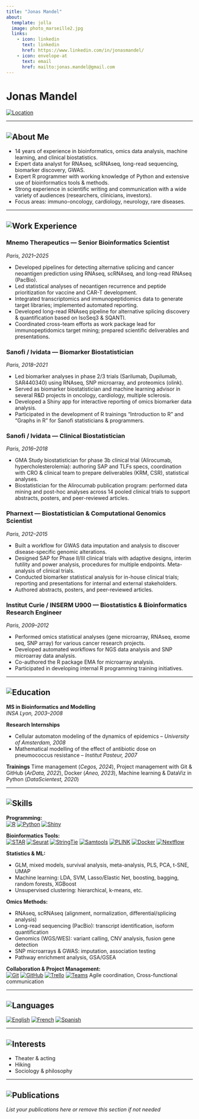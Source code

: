 ```yaml
---
title: "Jonas Mandel"
about:
  template: jolla
  image: photo_marseille2.jpg
  links:
    - icon: linkedin
      text: linkedin
      href: https://www.linkedin.com/in/jonasmandel/
    - icon: envelope-at
      text: email
      href: mailto:jonas.mandel@gmail.com
---
```


# Jonas Mandel

[![Location](https://img.shields.io/badge/Location-Paris,%20France-blue?logo=homeadvisor&logoColor=white)](https://goo.gl/maps/6TzjX6dN6p72)

---

## ![About Me](https://img.shields.io/badge/-About%20Me-informational?style=flat-square&logo=about-dot-me&logoColor=white)

- 14 years of experience in bioinformatics, omics data analysis, machine learning, and clinical biostatistics.
- Expert data analyst for RNAseq, scRNAseq, long-read sequencing, biomarker discovery, GWAS.
- Expert R programmer with working knowledge of Python and extensive use of bioinformatics tools & methods.
- Strong experience in scientific writing and communication with a wide variety of audiences (researchers, clinicians, investors).
- Focus areas: immuno-oncology, cardiology, neurology, rare diseases.

---

## ![Work Experience](https://img.shields.io/badge/-Work%20Experience-success?style=flat-square&logo=briefcase&logoColor=white)

### Mnemo Therapeutics — Senior Bioinformatics Scientist  
_Paris, 2021–2025_
- Developed pipelines for detecting alternative splicing and cancer neoantigen prediction using RNAseq, scRNAseq, and long-read RNAseq (PacBio).
- Led statistical analyses of neoantigen recurrence and peptide prioritization for vaccine and CAR-T development.
- Integrated transcriptomics and immunopeptidomics data to generate target libraries; implemented automated reporting.
- Developed long-read RNAseq pipeline for alternative splicing discovery & quantification based on IsoSeq3 & SQANTI.
- Coordinated cross-team efforts as work package lead for immunopeptidomics target mining; prepared scientific deliverables and presentations.

### Sanofi / Ividata — Biomarker Biostatistician  
_Paris, 2018–2021_
- Led biomarker analyses in phase 2/3 trials (Sarilumab, Dupilumab, SAR440340) using RNAseq, SNP microarray, and proteomics (olink).
- Served as biomarker biostatistician and machine learning advisor in several R&D projects in oncology, cardiology, multiple sclerosis.
- Developed a Shiny app for interactive reporting of omics biomarker data analysis.
- Participated in the development of R trainings “Introduction to R” and “Graphs in R” for Sanofi statisticians & programmers.

### Sanofi / Ividata — Clinical Biostatistician  
_Paris, 2016–2018_
- GMA Study biostatistician for phase 3b clinical trial (Alirocumab, hypercholesterolemia): authoring SAP and TLFs specs, coordination with CRO & clinical team to prepare deliverables (KRM, CSR), statistical analyses.
- Biostatistician for the Alirocumab publication program: performed data mining and post-hoc analyses across 14 pooled clinical trials to support abstracts, posters, and peer-reviewed articles.

### Pharnext — Biostatistician & Computational Genomics Scientist  
_Paris, 2012–2015_
- Built a workflow for GWAS data imputation and analysis to discover disease-specific genomic alterations.
- Designed SAP for Phase II/III clinical trials with adaptive designs, interim futility and power analysis, procedures for multiple endpoints. Meta-analysis of clinical trials.
- Conducted biomarker statistical analysis for in-house clinical trials; reporting and presentations for internal and external stakeholders.
- Authored abstracts, posters, and peer-reviewed articles.

### Institut Curie / INSERM U900 — Biostatistics & Bioinformatics Research Engineer  
_Paris, 2009–2012_
- Performed omics statistical analyses (gene microarray, RNAseq, exome seq, SNP array) for various cancer research projects.
- Developed automated workflows for NGS data analysis and SNP microarray data analysis.
- Co-authored the R package EMA for microarray analysis.
- Participated in developing internal R programming training initiatives.

---

## ![Education](https://img.shields.io/badge/-Education-yellow?style=flat-square&logo=graduation-cap&logoColor=white)

**MS in Bioinformatics and Modelling**  
_INSA Lyon, 2003–2008_

**Research Internships**
- Cellular automaton modeling of the dynamics of epidemics – _University of Amsterdam, 2008_
- Mathematical modelling of the effect of antibiotic dose on pneumococcus resistance – _Institut Pasteur, 2007_

**Trainings**
Time management (_Cegos, 2024_), Project management with Git & GitHub (_ArData, 2022_), Docker (_Aneo, 2023_), Machine learning & DataViz in Python (_DataScientest, 2020_)

---

## ![Skills](https://img.shields.io/badge/-Skills-blueviolet?style=flat-square&logo=code&logoColor=white)

**Programming:**  
[![R](https://img.shields.io/badge/R-276DC3?logo=r&logoColor=white)](#)
[![Python](https://img.shields.io/badge/Python-3776AB?logo=python&logoColor=white)](#)
[![Shiny](https://img.shields.io/badge/Shiny-009688?logo=rstudio&logoColor=white)](#)

**Bioinformatics Tools:**  
[![STAR](https://img.shields.io/badge/STAR-gray?logo=data&logoColor=white)](#)
[![Seurat](https://img.shields.io/badge/Seurat-gray?logo=data&logoColor=white)](#)
[![StringTie](https://img.shields.io/badge/StringTie-gray?logo=data&logoColor=white)](#)
[![Samtools](https://img.shields.io/badge/Samtools-gray?logo=data&logoColor=white)](#)
[![PLINK](https://img.shields.io/badge/PLINK-gray?logo=data&logoColor=white)](#)
[![Docker](https://img.shields.io/badge/Docker-2496ED?logo=docker&logoColor=white)](#)
[![Nextflow](https://img.shields.io/badge/Nextflow-16A085?logo=nextflow&logoColor=white)](#)

**Statistics & ML:**  
- GLM, mixed models, survival analysis, meta-analysis, PLS, PCA, t-SNE, UMAP
- Machine learning: LDA, SVM, Lasso/Elastic Net, boosting, bagging, random forests, XGBoost
- Unsupervised clustering: hierarchical, k-means, etc.

**Omics Methods:**  
- RNAseq, scRNAseq (alignment, normalization, differential/splicing analysis)
- Long-read sequencing (PacBio): transcript identification, isoform quantification
- Genomics (WGS/WES): variant calling, CNV analysis, fusion gene detection
- SNP microarrays & GWAS: imputation, association testing
- Pathway enrichment analysis, GSA/GSEA

**Collaboration & Project Management:**  
[![Git](https://img.shields.io/badge/Git-F05032?logo=git&logoColor=white)](#)
[![GitHub](https://img.shields.io/badge/GitHub-181717?logo=github&logoColor=white)](#)
[![Trello](https://img.shields.io/badge/Trello-0052CC?logo=trello&logoColor=white)](#)
[![Teams](https://img.shields.io/badge/Teams-6264A7?logo=microsoft-teams&logoColor=white)](#)
Agile coordination, Cross-functional communication

---

## ![Languages](https://img.shields.io/badge/-Languages-orange?style=flat-square&logo=language&logoColor=white)

[![English](https://img.shields.io/badge/English-fluent-blue)](#)
[![French](https://img.shields.io/badge/French-native-blue)](#)
[![Spanish](https://img.shields.io/badge/Spanish-good-blue)](#)

---

## ![Interests](https://img.shields.io/badge/-Interests-lightgrey?style=flat-square&logo=sparkles&logoColor=white)

- Theater & acting
- Hiking
- Sociology & philosophy

---

## ![Publications](https://img.shields.io/badge/-Publications-lightgrey?style=flat-square&logo=book&logoColor=white)

_List your publications here or remove this section if not needed_
